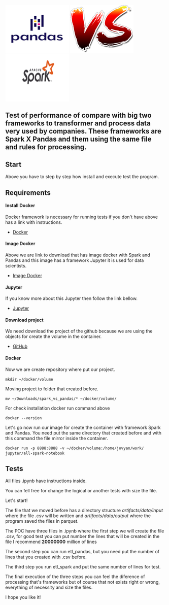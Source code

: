 ![json](images/pandas.png)
![json](images/vs.png)
![json](images/spark.png)

## Test of performance of compare with big two frameworks to transformer and process data very used by companies. These frameworks are Spark X Pandas and them using the same file and rules for processing.

## Start

  Above you have to step by step how install and execute test the program.

## Requirements

#### Install Docker

  Docker framework is necessary for running tests if you don't have above has a link with instructions.

* [Docker](https://docs.docker.com/engine/install/)

#### Image Docker
  
  Above we are link to download that has image docker with Spark and Pandas and this image has a framework Jupyter it is used for data scientists.  

* [Image Docker](https://hub.docker.com/r/jupyter/all-spark-notebook/)

#### Jupyter

  If you know more about this Jupyter then follow the link bellow.

* [Jupyter](https://jupyter.org/)

#### Download project 

  We need download the project of the github because we are using the objects for create the volume in the container.

* [GitHub](https://github.com/viniciosacampos/spark_vs_pandas/archive/master.zip)


#### Docker

  Now we are create repository where put our project.

```
mkdir ~/docker/volume
```

  Moving project to folder that created before.

```
mv ~/Downloads/spark_vs_pandas/* ~/docker/volume/
```

  For check installation docker run command above

```
docker --version
```

  Let's go now run our image for create the container with framework Spark and Pandas. You need put the same directory that created before and with this command the file mirror inside the container.

```
docker run -p 8888:8888 -v ~/docker/volume:/home/jovyan/work/ jupyter/all-spark-notebook
```

## Tests

All files .ipynb have instructions inside.

You can fell free for change the logical or another tests with size the file.

Let's start!

The file that we moved before has a directory structure *artifacts/data/input* where the file .csv will be written and *artifacts/data/output* where the program saved the files in parquet.

The POC have three files in .ipynb where the first step we will create the file .csv, for good test you can put number the lines that will be created in the file I recommend **20000000** million of lines

The second step you can run etl_pandas, but you need put the number of lines that you created with .csv before.

The third step you run etl_spark and put the same number of lines for test.

The final execution of the three steps you can feel the diference of processing that's frameworks but of course that not exists right or wrong, everything of necessity and size the files.

I hope you like it!